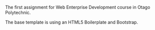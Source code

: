 The first assignment for Web Enterprise Development course in Otago Polytechnic.

The base template is using an HTML5 Boilerplate and Bootstrap.

